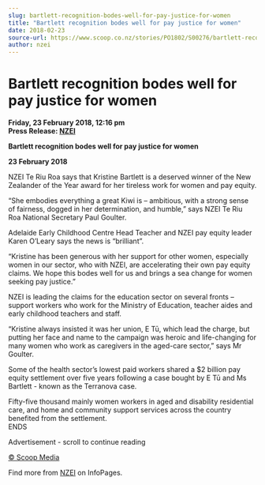 ```yaml
---
slug: bartlett-recognition-bodes-well-for-pay-justice-for-women
title: "Bartlett recognition bodes well for pay justice for women"
date: 2018-02-23
source-url: https://www.scoop.co.nz/stories/PO1802/S00276/bartlett-recognition-bodes-well-for-pay-justice-for-women.htm
author: nzei
---
```

Bartlett recognition bodes well for pay justice for women
=========================================================

**Friday, 23 February 2018, 12:16 pm**  
**Press Release: [NZEI](https://info.scoop.co.nz/NZEI)**

**Bartlett recognition bodes well for pay justice for women**

**23 February 2018**

NZEI Te Riu Roa says that Kristine Bartlett is a deserved winner of the New Zealander of the Year award for her tireless work for women and pay equity.

“She embodies everything a great Kiwi is – ambitious, with a strong sense of fairness, dogged in her determination, and humble,” says NZEI Te Riu Roa National Secretary Paul Goulter.

Adelaide Early Childhood Centre Head Teacher and NZEI pay equity leader Karen O’Leary says the news is “brilliant”.

“Kristine has been generous with her support for other women, especially women in our sector, who with NZEI, are accelerating their own pay equity claims. We hope this bodes well for us and brings a sea change for women seeking pay justice.”

NZEI is leading the claims for the education sector on several fronts – support workers who work for the Ministry of Education, teacher aides and early childhood teachers and staff.

“Kristine always insisted it was her union, E Tū, which lead the charge, but putting her face and name to the campaign was heroic and life-changing for many women who work as caregivers in the aged-care sector,” says Mr Goulter.

Some of the health sector’s lowest paid workers shared a $2 billion pay equity settlement over five years following a case bought by E Tū and Ms Bartlett - known as the Terranova case.

Fifty-five thousand mainly women workers in aged and disability residential care, and home and community support services across the country benefited from the settlement.  
ENDS

Advertisement - scroll to continue reading





[© Scoop Media](http://www.scoop.co.nz/about/terms.html)

Find more from [NZEI](https://info.scoop.co.nz/NZEI) on InfoPages.